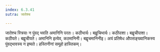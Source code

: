 ```yaml
---
index: 6.3.41
sutra: जातेश्च

---
```

जातेश्च स्त्रियाः न पुंवद् भवति अमानिनि परतः। कठीभार्यः। बह्वृचिभार्यः। कठीपाशा। बह्वृचीपाशा। कठीयते। बह्वृचीयते। अमानिनि इत्येव, कठमानिनी। बह्वृचमानिनीइ। अयं प्रतिषेध औपसङ्ख्यानिकस्य पुंवद्भावस्य न इष्यते। हस्तिनीनां समूहो हास्तिकम्।